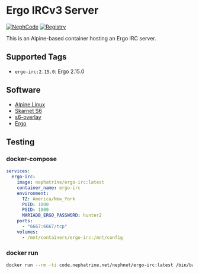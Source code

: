 <!--
SPDX-FileCopyrightText: 2025 Daniel Wolf <nephatrine@gmail.com>
SPDX-License-Identifier: ISC
-->

# Ergo IRCv3 Server

[![NephCode](https://img.shields.io/static/v1?label=Git&message=NephCode&color=teal)](https://code.nephatrine.net/NephNET/docker-ergo-irc)
[![Registry](https://img.shields.io/static/v1?label=OCI&message=NephCode&color=blue)](https://code.nephatrine.net/NephNET/-/packages/container/ergo-irc/latest)

This is an Alpine-based container hosting an Ergo IRC server.

## Supported Tags

- `ergo-irc:2.15.0`: Ergo 2.15.0

## Software

- [Alpine Linux](https://alpinelinux.org/)
- [Skarnet S6](https://skarnet.org/software/s6/)
- [s6-overlay](https://github.com/just-containers/s6-overlay)
- [Ergo](https://ergo.chat/)

## Testing

### docker-compose

```yaml
services:
  ergo-irc:
    image: nephatrine/ergo-irc:latest
    container_name: ergo-irc
    environment:
      TZ: America/New_York
      PUID: 1000
      PGID: 1000
      MARIADB_ERGO_PASSWORD: hunter2
    ports:
      - "6667:6667/tcp"
    volumes:
      - /mnt/containers/ergo-irc:/mnt/config
```

### docker run

```bash
docker run --rm -ti code.nephatrine.net/nephnet/ergo-irc:latest /bin/bash
```
